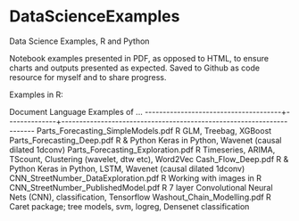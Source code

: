 # DataScienceExamples
Data Science Examples, R and Python

Notebook examples presented in PDF, as opposed to HTML, to ensure charts and outputs presented as expected.
Saved to Github as code resource for myself and to share progress.

Examples in R:

Document                                Language      Examples of ...
--------------------------------------+--------------+----------------------------------------------------------------------
Parts_Forecasting_SimpleModels.pdf      R             GLM, Treebag, XGBoost
Parts_Forecasting_Deep.pdf              R & Python    Keras in Python, Wavenet (causal dilated 1dconv)
Parts_Forecasting_Exploration.pdf       R             Timeseries, ARIMA, TScount, Clustering (wavelet, dtw etc), Word2Vec
Cash_Flow_Deep.pdf                      R & Python    Keras in Python, LSTM, Wavenet (causal dilated 1dconv)
CNN_StreetNumber_DataExploration.pdf    R             Working with images in R
CNN_StreetNumber_PublishedModel.pdf	    R             7 layer Convolutional Neural Nets (CNN), classification, Tensorflow
Washout_Chain_Modelling.pdf             R             Caret package; tree models, svm, logreg, Densenet classification
